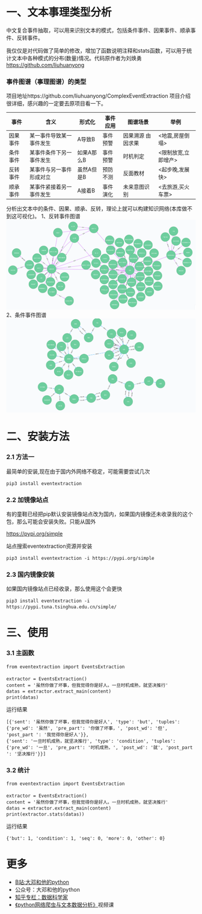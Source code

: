 # 一、文本事理类型分析

中文复合事件抽取，可以用来识别文本的模式，包括条件事件、因果事件、顺承事件、反转事件。

我仅仅是对代码做了简单的修改，增加了函数说明注释和stats函数，可以用于统计文本中各种模式的分布(数量)情况。代码原作者为刘焕勇 https://github.com/liuhuanyong



### 事件图谱（事理图谱）的类型
项目地址https://github.com/liuhuanyong/ComplexEventExtraction 项目介绍很详细，感兴趣的一定要去原项目看一下。

| 事件     | 含义                     | 形式化     | 事件应用 | 图谱场景          | 举例                |
| -------- | ------------------------ | ---------- | -------- | ----------------- | ------------------- |
| 因果事件 | 某一事件导致某一事件发生 | A导致B     | 事件预警 | 因果溯源 由因求果 | <地震,房屋倒塌>     |
| 条件事件 | 某事件条件下另一事件发生 | 如果A那么B | 事件预警 | 时机判定          | <限制放宽,立即增产> |
| 反转事件 | 某事件与另一事件形成对立 | 虽然A但是B | 预防不测 | 反面教材          | <起步晚,发展快>     |
| 顺承事件 | 某事件紧接着另一事件发生 | A接着B     | 事件演化 | 未来意图识别      | <去旅游,买火车票>   |

分析出文本中的条件、因果、顺承、反转，理论上就可以构建知识网络(本库做不到这可视化)。
1、反转事件图谱
![](img/but.png)
2、条件事件图谱
![](img/condition.png)



# 二、安装方法

### 2.1 方法一

最简单的安装,现在由于国内外网络不稳定，可能需要尝试几次

```
pip3 install eventextraction
```

### 2.2 加镜像站点

有的童鞋已经把pip默认安装镜像站点改为国内，如果国内镜像还未收录我的这个包，那么可能会安装失败。只能从国外

https://pypi.org/simple

站点搜索eventextraction资源并安装

```
pip3 install eventextraction -i https://pypi.org/simple
```

### 2.3 国内镜像安装

如果国内镜像站点已经收录，那么使用这个会更快

```
pip3 install eventextraction -i https://pypi.tuna.tsinghua.edu.cn/simple/
```





# 三、使用

### 3.1 主函数

```
from eventextraction import EventsExtraction

extractor = EventsExtraction()
content = '虽然你做了坏事，但我觉得你是好人。一旦时机成熟，就坚决推行'
datas = extractor.extract_main(content)
print(datas)

```

运行结果

```
[{'sent': '虽然你做了坏事，但我觉得你是好人', 'type': 'but', 'tuples': {'pre_wd': '虽然', 'pre_part': '你做了坏事，', 'post_wd': '但', 'post_part ': '我觉得你是好人'}},
{'sent': '一旦时机成熟，就坚决推行', 'type': 'condition', 'tuples': {'pre_wd': '一旦', 'pre_part': '时机成熟，', 'post_wd': '就', 'post_part ': '坚决推行'}}]

```



### 3.2 统计

```
from eventextraction import EventsExtraction

extractor = EventsExtraction()
content = '虽然你做了坏事，但我觉得你是好人。一旦时机成熟，就坚决推行'
datas = extractor.extract_main(content)
print(extractor.stats(datas))
```

运行结果

```
{'but': 1, 'condition': 1, 'seq': 0, 'more': 0, 'other': 0}
```


# 更多

- [B站:大邓和他的python](https://space.bilibili.com/122592901/channel/detail?cid=66008)
- 公众号：大邓和他的python
- [知乎专栏：数据科学家](https://zhuanlan.zhihu.com/dadeng)
- [《python网络爬虫与文本数据分析》](https://ke.qq.com/course/482241?tuin=163164df)视频课

